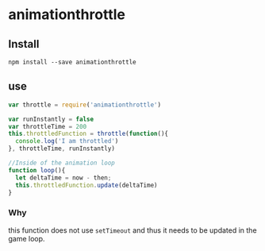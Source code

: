 # animationthrottle

## Install

`npm install --save animationthrottle`

## use

```javascript
var throttle = require('animationthrottle')

var runInstantly = false
var throttleTime = 200
this.throttledFunction = throttle(function(){
  console.log('I am throttled')
}, throttleTime, runInstantly)

//Inside of the animation loop
function loop(){
  let deltaTime = now - then;
  this.throttledFunction.update(deltaTime)
}
```
### Why
this function does not use `setTimeout` and thus it needs to be updated in the game loop.

